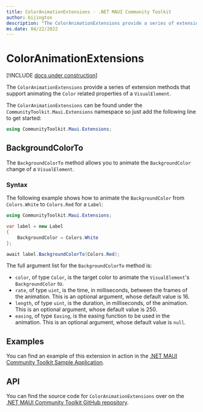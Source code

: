 ```yaml
---
title: ColorAnimationExtensions - .NET MAUI Community Toolkit
author: bijington
description: "The ColorAnimationExtensions provide a series of extension methods that support animating the Color related properties of a VisualElement."
ms.date: 04/22/2022
---
```


# ColorAnimationExtensions

[!INCLUDE [docs under construction](../includes/preview-note.md)]

The `ColorAnimationExtensions` provide a series of extension methods that support animating the `Color` related properties of a `VisualElement`.

The `ColorAnimationExtensions` can be found under the `CommunityToolkit.Maui.Extensions` namespace so just add the following line to get started:

```csharp
using CommunityToolkit.Maui.Extensions;
```

## BackgroundColorTo

The `BackgroundColorTo` method allows you to animate the `BackgroundColor` change of a `VisualElement`.

### Syntax

The following example shows how to animate the `BackgroundColor` from `Colors.White` to `Colors.Red` for a `Label`:

```csharp
using CommunityToolkit.Maui.Extensions;

var label = new Label
{
    BackgroundColor = Colors.White
};

await label.BackgroundColorTo(Colors.Red);
```

The full argument list for the `BackgroundColorTo` method is:

- `color`, of type `Color`, is the target color to animate the `VisualElement`'s `BackgroundColor` to.
- `rate`, of type `uint`, is the time, in milliseconds, between the frames of the animation. This is an optional argument, whose default value is 16.
- `length`, of type `uint`, is the duration, in milliseconds, of the animation. This is an optional argument, whose default value is 250.
- `easing`, of type `Easing`, is the easing function to be used in the animation. This is an optional argument, whose default value is `null`.

## Examples

You can find an example of this extension in action in the [.NET MAUI Community Toolkit Sample Application](https://github.com/CommunityToolkit/Maui/blob/main/samples/CommunityToolkit.Maui.Sample/Pages/Extensions/ColorAnimationExtensionsPage.xaml).

## API

You can find the source code for `ColorAnimationExtensions` over on the [.NET MAUI Community Toolkit GitHub repository](https://github.com/CommunityToolkit/Maui/blob/main/src/CommunityToolkit.Maui/Extensions/ColorAnimationExtensions.shared.cs).